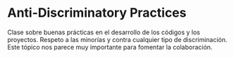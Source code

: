 # Anti-Discriminatory Practices

Clase sobre buenas prácticas en el desarrollo de los códigos y los proyectos. Respeto a las minorías y contra cualquier tipo de discriminación. Este tópico nos parece muy importante para fomentar la colaboración.
